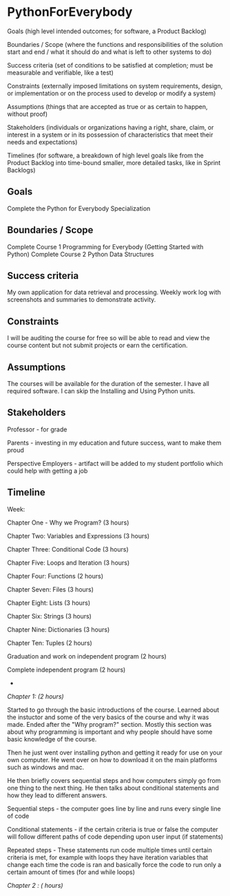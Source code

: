 # PythonForEverybody

Goals (high level intended outcomes; for software, a Product Backlog)

Boundaries / Scope (where the functions and responsibilities of the solution start and end / what it should do and what is left to other systems to do)

Success criteria (set of conditions to be satisfied at completion; must be measurable and verifiable, like a test)

Constraints (externally imposed limitations on system requirements, design, or implementation or on the process used to develop or modify a system)

Assumptions (things that are accepted as true or as certain to happen, without proof)

Stakeholders (individuals or organizations having a right, share, claim, or interest in a system or in its possession of characteristics that meet their needs and expectations)

Timelines (for software, a breakdown of high level goals like from the Product Backlog into time-bound smaller, more detailed tasks, like in Sprint Backlogs)

Goals
---------
Complete the Python for Everybody Specialization

Boundaries / Scope
-------------------
Complete Course 1 Programming for Everybody (Getting Started with Python) 
Complete Course 2 Python Data Structures

Success criteria
-----------
My own application for data retrieval and processing.
Weekly work log with screenshots and summaries to demonstrate activity.

Constraints
-
I will be auditing the course for free so will be able to read and view the course content but not submit projects or earn the certification.

Assumptions
----
The courses will be available for the duration of the semester.
I have all required software.
I can skip the Installing and Using Python units.

Stakeholders
-
Professor - for grade

Parents - investing in my education and future success, want to make them proud

Perspective Employers - artifact will be added to my student portfolio which could help with getting a job


Timeline
-
Week: 

Chapter One - Why we Program? (3 hours)

Chapter Two: Variables and Expressions (3 hours)

Chapter Three: Conditional Code (3 hours)

Chapter Five: Loops and Iteration (3 hours)

Chapter Four: Functions (2 hours)

Chapter Seven: Files (3 hours)

Chapter Eight: Lists (3 hours)

Chapter Six: Strings (3 hours)

Chapter Nine: Dictionaries (3 hours)

Chapter Ten: Tuples (2 hours)

Graduation and work on independent program (2 hours)

Complete independent program (2 hours)

-

*Chapter 1: (2 hours)*

Started to go through the basic introductions of the course. Learned about the instuctor and some of the very basics of the course and why it was made. Ended after the "Why program?" section. Mostly this section was about why programming is important and why people should have some basic knowledge of the course.

Then he just went over installing python and getting it ready for use on your own computer. He went over on how to download it on the main platforms such as windows and mac.

He then briefly covers sequential steps and how computers simply go from one thing to the next thing. He then talks about conditional statements and how they lead to different answers.

Sequential steps - the computer goes line by line and runs every single line of code 

Conditional statements - if the certain criteria is true or false the computer will follow different paths of code depending upon user input (if statements)

Repeated steps - These statements run code multiple times until certain criteria is met, for example with loops they have iteration variables that change each time the code is ran and basically force the code to run only a certain amount of times (for and while loops)

*Chapter 2 : ( hours)*



